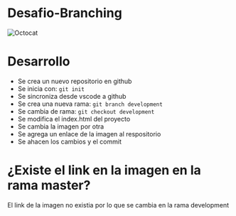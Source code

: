 # Desafio-Branching
![Octocat](https://github.com/vapo134/Desafio-Branching/assets/162388832/edad4f14-1d4f-4b34-939e-27097bfd1a12)

# Desarrollo
+ Se crea un nuevo repositorio en github
+ Se inicia con: ```git init```
+ Se sincroniza desde vscode a github
+ Se crea una nueva rama: ```git branch development```
+ Se cambia de rama: ```git checkout development```
+ Se modifica el index.html del proyecto
+ Se cambia la imagen por otra
+ Se agrega un enlace de la imagen al respositorio
+ Se ahacen los cambios y el commit

# ¿Existe el link en la imagen en la rama master?
El link de la imagen no existia por lo que se cambia en la rama development

